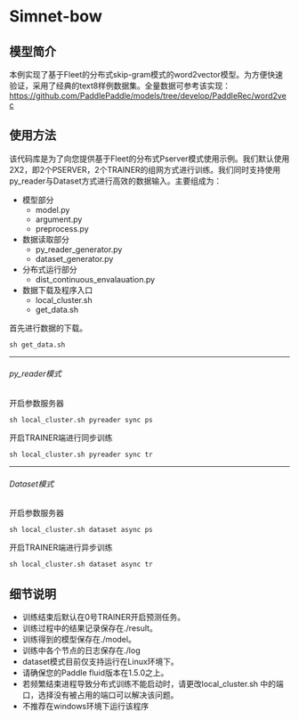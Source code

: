 #  Simnet-bow

## 模型简介
本例实现了基于Fleet的分布式skip-gram模式的word2vector模型。为方便快速验证，采用了经典的text8样例数据集。全量数据可参考该实现：https://github.com/PaddlePaddle/models/tree/develop/PaddleRec/word2vec


## 使用方法
该代码库是为了向您提供基于Fleet的分布式Pserver模式使用示例。我们默认使用2X2，即2个PSERVER，2个TRAINER的组网方式进行训练。我们同时支持使用py_reader与Dataset方式进行高效的数据输入。主要组成为：

- 模型部分
   - model.py
   - argument.py
   - preprocess.py
- 数据读取部分
   - py_reader_generator.py  
   - dataset_generator.py
- 分布式运行部分
   - dist_continuous_envalauation.py 
- 数据下载及程序入口
   - local_cluster.sh
   - get_data.sh

首先进行数据的下载。
```
sh get_data.sh
```
***
###### py_reader模式

开启参数服务器

```
sh local_cluster.sh pyreader sync ps
```
开启TRAINER端进行同步训练

```
sh local_cluster.sh pyreader sync tr
```
***
###### Dataset模式

开启参数服务器


```
sh local_cluster.sh dataset async ps
```
开启TRAINER端进行异步训练

```
sh local_cluster.sh dataset async tr
```

## 细节说明
- 训练结束后默认在0号TRAINER开启预测任务。
- 训练过程中的结果记录保存在./result。
- 训练得到的模型保存在./model。
- 训练中各个节点的日志保存在./log
- dataset模式目前仅支持运行在Linux环境下。
- 请确保您的Paddle fluid版本在1.5.0之上。
- 若频繁结束进程导致分布式训练不能启动时，请更改local_cluster.sh 中的端口，选择没有被占用的端口可以解决该问题。
- 不推荐在windows环境下运行该程序




